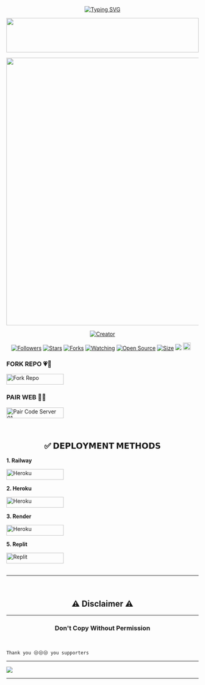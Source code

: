 <div align="center">

 [![Typing SVG](https://readme-typing-svg.herokuapp.com?font=Rockstar-ExtraBold&color=F01&lines=ＱＵＥＥＮ+ＥＳＨＵ+ＭＤ+Ｖ1;ＭＵＬＴＩ+ＤＥＶＩＣＥ+ＷＨＡＴＳＡＰＰ+ＢＯT+;ＣＲＥＡＴＥ+ＢＹ+ＳＬ+ＥＳＨＡＮ+ＴＥＣＨ)](https://git.io/typing-svg)
 
<img src="https://i.imgur.com/dBaSKWF.gif" height="90" width="100%">

<p align="center">
<a href="https://github.com/ESHAN-QUEEN-ESHU-MD/QUEEN-ESHU-MD-V1">
    <img src="https://i.ibb.co/207w6nDw/20240904-162021.jpg"  width="700px">
</a> </p>
</div>
 
<p align="center">
<a href="#"><img title="Creator" src="https://img.shields.io/badge/Creator-ESHAN-blue.svg?style=for-the-badge&logo=github"></a>
</p>
<p align="center">
<a href="https://github.com/ESHAN-QUEEN-ESHU-MD/followers"><img title="Followers" src="https://img.shields.io/github/followers/ESHAN-QUEEN-ESHU-MD?color=red&style=flat-square"></a>
<a href="https://github.com/ESHAN-QUEEN-ESHU-MD/QUEEN-ESHU-MD-V1/stargazers/"><img title="Stars" src="https://img.shields.io/github/stars/ESHAN-QUEEN-ESHU-MD/QUEEN-ESHU-MD-V1?color=blue&style=flat-square"></a>
<a href="https://github.com/ESHAN-QUEEN-ESHU-MD/QUEEN-ESHU-MD-V1/network/members"><img title="Forks" src="https://img.shields.io/github/forks/ESHAN-QUEEN-ESHU-MD/QUEEN-ESHU-MD-V1?color=red&style=flat-square"></a>
<a href="https://github.com/ESHAN-QUEEN-ESHU-MD/QUEEN-ESHU-MD-V1/watchers"><img title="Watching" src="https://img.shields.io/github/watchers/ESHAN-QUEEN-ESHU-MD/QUEEN-ESHU-MD-V1?label=Watchers&color=blue&style=flat-square"></a>
<a href="https://github.com/ESHAN-QUEEN-ESHU-MD/QUEEN-ESHU-MD-V1"><img title="Open Source" src="https://img.shields.io/badge/Author-Eshu%20Bot%20Inc.-red?v=103"></a>
<a href="https://github.com/ESHAN-QUEEN-ESHU-MD/QUEEN-ESHU-MD-V1/"><img title="Size" src="https://img.shields.io/github/repo-size/ESHAN-QUEEN-ESHU-MD/QUEEN-ESHU-MD-V1?style=flat-square&color=green"></a>
<a href="https://hits.seeyoufarm.com"><img src="https://hits.seeyoufarm.com/api/count/incr/badge.svg?url=https%3A%2F%2Fgithub.com%2FESHAN-QUEEN-ESHU-MD%2FQUEEN-ESHU-MD-V1&count_bg=%2379C83D&title_bg=%23555555&icon=probot.svg&icon_color=%2300FF6D&title=hits&edge_flat=false"/></a>
<a href="https://github.com/QUEEN-ESHU-MD-V1/graphs/commit-activity"><img height="20" src="https://img.shields.io/badge/Maintained%3F-yes-green.svg"></a>&nbsp;&nbsp;
</p>

### FORK REPO 💗🦋
<p align="left">
  <a href='https://github.com/ESHAN-QUEEN-ESHU-MD/QUEEN-ESHU-MD-V1/fork' target="_blank">
    <img alt='Fork Repo' src='https://img.shields.io/badge/-Fork%20Repo-grey?style=for-the-badge&logo=github&logoColor=white' width=150 height=28/>
  </a>
</p>

### PAIR WEB 🦋💗
<p align="left">
  <a href='https://supun-md-v3-pair.onrender.com' target="_blank">
    <img alt='Pair Code Server 01' src='https://img.shields.io/badge/Get%20Pairing%20Code-darkpink?style=for-the-badge&logo=opencv&logoColor=black' width=150 height=28/>
  </a>
</p>

<br>

<h2 align="center">✅ 𝗗𝗘𝗣𝗟𝗢𝗬𝗠𝗘𝗡𝗧 𝗠𝗘𝗧𝗛𝗢𝗗𝗦</h2>

**1. Railway**

<p align="left">
<a href='https://railway.app/new' target="_blank"><img alt='Heroku' src='https://img.shields.io/badge/-railway deploy-purple?style=for-the-badge&logo=railway&logoColor=white'/< width=150 height=28/p></a>
   
**2. Heroku**
   
<p align="left">
<a href='https://dashboard.heroku.com/new?template=https://github.com/ESHAN-QUEEN-ESHU-MD/QUEEN-ESHU-MD-V1' target="_blank"><img alt='Heroku' src='https://img.shields.io/badge/-heroku ‎ deploy-blue?style=for-the-badge&logo=heroku&logoColor=white'/< width=150 height=28/p></a>
   
**3. Render**

<p align="left">
<a href='https://dashboard.render.com/web/new' target="_blank"><img alt='Heroku' src='https://img.shields.io/badge/-Render deploy-black?style=for-the-badge&logo=render&logoColor=white'/< width=150 height=28/p></a>

**5. Replit**

<p align="left">
<a href='https://replit.com/~' target="_blank"><img alt='Replit' src='https://img.shields.io/badge/-Replit Deploy-red?style=for-the-badge&logo=replit&logoColor=white'/< width=150 height=28/p></a> 
<br>
<br>

---

 <br>
<h2 align="center"> ⚠️ Disclaimer ⚠️
 </h2>
 
 ---

<h3 align="center"> Don't Copy Without Permission 
</h3>

<br>

```
Thank you 😒😒😒 you supporters
```
-----
<a><img src='https://i.imgur.com/LyHic3i.gif'/></a>

------


